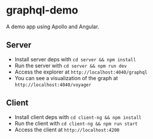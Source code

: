 # graphql-demo

A demo app using Apollo and Angular.


## Server

- Install server deps with `cd server && npm install`
- Run the server with `cd server && npm run dev`
- Access the explorer at `http://localhost:4040/graphql`
- You can see a visualization of the graph at `http://localhost:4040/voyager`

## Client

- Install client deps with `cd client-ng && npm install`
- Run the client with `cd client-ng && npm run start`
- Access the client at `http://localhost:4200`